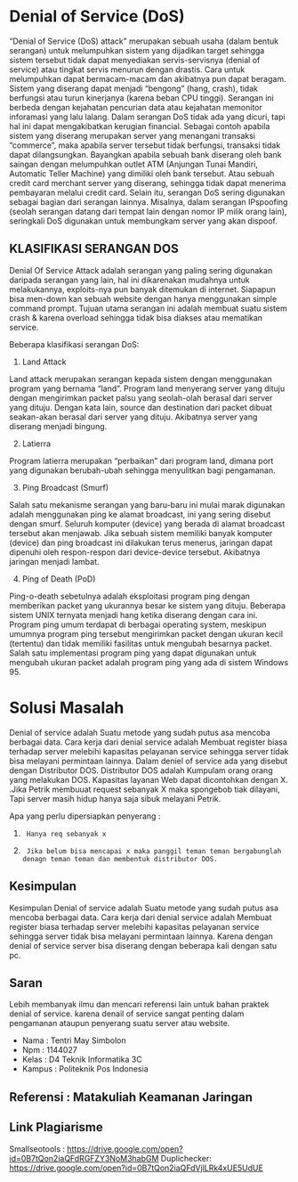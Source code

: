 # Denial of Service (DoS)
“Denial of Service (DoS) attack” merupakan sebuah usaha (dalam bentuk serangan) untuk melumpuhkan sistem yang dijadikan target sehingga sistem tersebut tidak dapat menyediakan servis-servisnya (denial of service) atau tingkat servis menurun dengan drastis. Cara untuk melumpuhkan dapat bermacam-macam dan akibatnya pun dapat beragam. Sistem yang diserang dapat menjadi “bengong” (hang, crash), tidak berfungsi atau turun kinerjanya (karena beban CPU tinggi).
     Serangan ini berbeda dengan kejahatan pencurian data atau kejahatan memonitor inforamasi yang lalu lalang. Dalam serangan DoS tidak ada yang dicuri, tapi hal ini dapat mengakibatkan kerugian financial. Sebagai contoh apabila sistem yang diserang merupakan server yang menangani transaksi “commerce”, maka apabila server tersebut tidak berfungsi, transaksi tidak dapat dilangsungkan. Bayangkan apabila sebuah bank diserang oleh bank saingan dengan melumpuhkan outlet ATM (Anjungan Tunai Mandiri, Automatic Teller Machine) yang dimiliki oleh bank tersebut. Atau sebuah credit card merchant server yang diserang, sehingga tidak dapat menerima pembayaran melalui credit card.
Selain itu, serangan DoS sering digunakan sebagai bagian dari serangan lainnya. Misalnya, dalam serangan IPspoofing (seolah serangan datang dari tempat lain dengan nomor IP milik orang lain), seringkali DoS digunakan untuk membungkam server yang akan dispoof.

## KLASIFIKASI SERANGAN DOS

Denial Of Service Attack adalah serangan yang paling sering digunakan daripada serangan yang lain, hal ini dikarenakan mudahnya untuk melakukannya, exploits-nya pun banyak ditemukan di internet. Siapapun bisa men-down kan sebuah website dengan hanya menggunakan simple command prompt. Tujuan utama serangan ini adalah membuat suatu sistem crash & karena overload sehingga tidak bisa diakses atau mematikan service.


Beberapa klasifikasi serangan DoS:

1.   Land Attack

Land attack merupakan serangan kepada sistem dengan menggunakan program yang bernama “land”. Program land menyerang server yang dituju dengan mengirimkan packet palsu yang seolah-olah berasal dari server yang dituju. Dengan kata lain, source dan destination dari packet dibuat seakan-akan berasal dari server yang dituju. Akibatnya server yang diserang menjadi bingung.

2.   Latierra

Program latierra merupakan “perbaikan” dari program land, dimana port yang digunakan berubah-ubah sehingga menyulitkan bagi pengamanan.

3.   Ping Broadcast (Smurf)

Salah satu mekanisme serangan yang baru-baru ini mulai marak digunakan adalah menggunakan ping ke alamat broadcast, ini yang sering disebut dengan smurf. Seluruh komputer (device) yang berada di alamat broadcast tersebut akan menjawab. Jika sebuah sistem memiliki banyak komputer (device) dan ping broadcast ini dilakukan terus menerus, jaringan dapat dipenuhi oleh respon-respon dari device-device tersebut. Akibatnya jaringan menjadi lambat.

4.   Ping of Death (PoD)

Ping-o-death sebetulnya adalah eksploitasi program ping dengan memberikan packet yang ukurannya besar ke sistem yang dituju. Beberapa sistem UNIX ternyata menjadi hang ketika diserang dengan cara ini. Program ping umum terdapat di berbagai operating system, meskipun umumnya program ping tersebut mengirimkan packet dengan ukuran kecil (tertentu) dan tidak memiliki fasilitas untuk mengubah besarnya packet. Salah satu implementasi program ping yang dapat digunakan untuk mengubah ukuran packet adalah program ping yang ada di sistem Windows 95.


# Solusi Masalah

Denial of service adalah Suatu metode yang sudah putus asa mencoba berbagai data. Cara kerja dari denial service adalah Membuat register biasa terhadap server melebihi kapasitas pelayanan service sehingga server tidak bisa melayani permintaan lainnya. Dalam deniel of service ada yang disebut dengan Distributor DOS. Distributor DOS adalah Kumpulam orang orang yang melakukan DOS.
Kapasitas layanan Web dapat dicontohkan dengan X. .Jika Petrik membuuat request sebanyak X maka spongebob tiak dilayani, Tapi server masih hidup hanya saja sibuk melayani Petrik. 

Apa yang perlu dipersiapkan penyerang :
1.      Hanya req sebanyak x
2.      Jika belum bisa mencapai x maka panggil teman teman bergabunglah denagn teman teman dan membentuk distributor DOS.

## Kesimpulan

Kesimpulan Denial of service adalah Suatu metode yang sudah putus asa mencoba berbagai data. Cara kerja dari denial service adalah Membuat register biasa terhadap server melebihi kapasitas pelayanan service sehingga server tidak bisa melayani permintaan lainnya. Karena dengan denial of service server bisa diserang dengan beberapa kali dengan satu pc.

## Saran

Lebih membanyak ilmu dan mencari referensi lain untuk bahan praktek denial of service. karena denail of service sangat penting dalam pengamanan ataupun penyerang suatu server atau website.
            
* Nama : Tentri May Simbolon
* Npm : 1144027
* Kelas : D4 Teknik Informatika 3C
* Kampus : Politeknik Pos Indonesia

## Referensi : Matakuliah Keamanan Jaringan
## Link Plagiarisme
Smallseotools : https://drive.google.com/open?id=0B7tQon2iaQFdRGFZY3NoM3habGM 
Duplichecker: https://drive.google.com/open?id=0B7tQon2iaQFdVjlLRk4xUE5UdUE 
